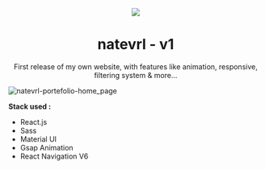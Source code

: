 <p align="center" ><img src="https://img.icons8.com/emoji/48/000000/star-emoji.png"/></p>
<h1 align="center">natevrl - v1</h1>

<p align="center">First release of my own website, with features like animation, responsive, filtering system & more...</p>

![natevrl-portefolio-home_page](https://user-images.githubusercontent.com/80359249/196536084-1d625b84-dc18-41a3-a510-ce65010c267a.png)

<b>Stack used :</b>
- React.js
-   Sass
-   Material UI
-   Gsap Animation
-   React Navigation V6
